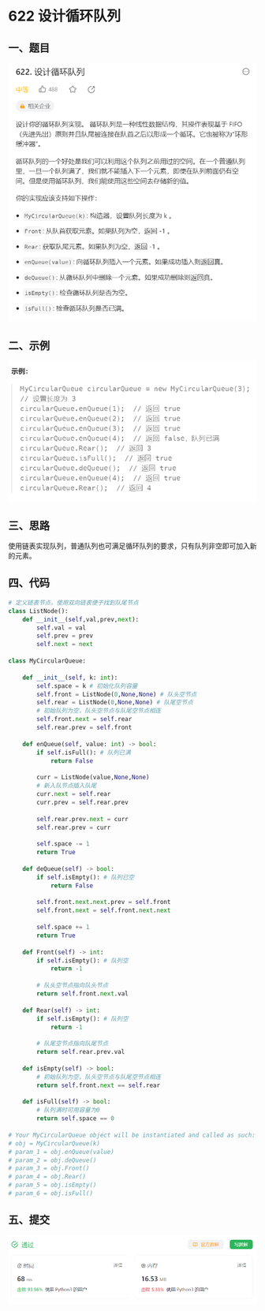 # 622 设计循环队列

## 一、题目

![image-20231116112654604](./assets/image-20231116112654604.png)



## 二、示例

![image-20231116112713258](./assets/image-20231116112713258.png)



## 三、思路

使用链表实现队列，普通队列也可满足循环队列的要求，只有队列非空即可加入新的元素。



## 四、代码

```python
# 定义链表节点，使用双向链表便于找到队尾节点
class ListNode():
    def __init__(self,val,prev,next):
        self.val = val
        self.prev = prev
        self.next = next

class MyCircularQueue:

    def __init__(self, k: int):
        self.space = k # 初始化队列容量
        self.front = ListNode(0,None,None) # 队头空节点
        self.rear = ListNode(0,None,None) # 队尾空节点
        # 初始队列为空，队头空节点与队尾空节点相连
        self.front.next = self.rear
        self.rear.prev = self.front

    def enQueue(self, value: int) -> bool:
        if self.isFull(): # 队列已满
            return False
        
        curr = ListNode(value,None,None) 
        # 新入队节点插入队尾
        curr.next = self.rear
        curr.prev = self.rear.prev

        self.rear.prev.next = curr
        self.rear.prev = curr

        self.space -= 1
        return True

    def deQueue(self) -> bool:
        if self.isEmpty(): # 队列已空
            return False

        self.front.next.next.prev = self.front 
        self.front.next = self.front.next.next

        self.space += 1
        return True

    def Front(self) -> int:
        if self.isEmpty(): # 队列空
            return -1

        # 队头空节点指向队头节点
        return self.front.next.val

    def Rear(self) -> int:
        if self.isEmpty(): # 队列空
            return -1

        # 队尾空节点指向队尾节点
        return self.rear.prev.val

    def isEmpty(self) -> bool:
        # 初始队列为空，队头空节点与队尾空节点相连
        return self.front.next == self.rear

    def isFull(self) -> bool:
        # 队列满时可用容量为0
        return self.space == 0

# Your MyCircularQueue object will be instantiated and called as such:
# obj = MyCircularQueue(k)
# param_1 = obj.enQueue(value)
# param_2 = obj.deQueue()
# param_3 = obj.Front()
# param_4 = obj.Rear()
# param_5 = obj.isEmpty()
# param_6 = obj.isFull()
```



## 五、提交

![image-20231116115143956](./assets/image-20231116115143956.png)